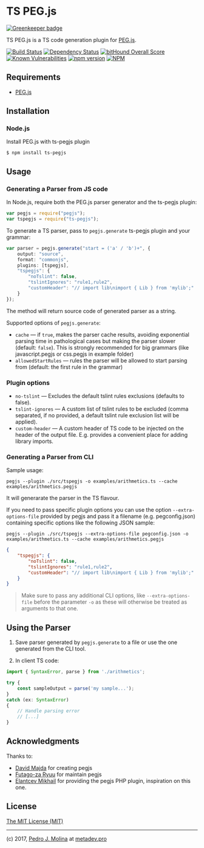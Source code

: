 # TS PEG.js

[![Greenkeeper badge](https://badges.greenkeeper.io/metadevpro/ts-pegjs.svg)](https://greenkeeper.io/)

TS PEG.js is a TS code generation plugin for [PEG.js](https://pegjs.org).

[![Build Status](https://travis-ci.org/metadevpro/ts-pegjs.svg?branch=master)](https://travis-ci.org/metadevpro/ts-pegjs)
[![Dependency Status](https://david-dm.org/metadevpro/ts-pegjs.svg)](https://david-dm.org/metadevpro/ts-pegjs)
[![bitHound Overall Score](https://www.bithound.io/github/metadevpro/ts-pegjs/badges/score.svg)](https://www.bithound.io/github/metadevpro/ts-pegjs)
[![Known Vulnerabilities](https://snyk.io/test/github/metadevpro/ts-pegjs/badge.svg)](https://snyk.io/test/github/metadevpro/ts-pegjs)
[![npm version](https://badge.fury.io/js/ts-pegjs.svg)](http://badge.fury.io/js/ts-pegjs)
[![NPM](https://nodei.co/npm/ts-pegjs.png?downloads=true&downloadRank=true&stars=true)](https://nodei.co/npm/ts-pegjs/)


## Requirements

* [PEG.js](https://pegjs.org)

## Installation

### Node.js

Install PEG.js with ts-pegjs plugin

    $ npm install ts-pegjs

Usage
-----

### Generating a Parser from JS code

In Node.js, require both the PEG.js parser generator and the ts-pegjs plugin:

```typescript
var pegjs = require("pegjs");
var tspegjs = require("ts-pegjs");
```

To generate a TS parser, pass to `pegjs.generate` ts-pegjs plugin and your grammar:

```typescript
var parser = pegjs.generate("start = ('a' / 'b')+", {
    output: "source",
    format: "commonjs",
    plugins: [tspegjs],
    "tspegjs": {
        "noTslint": false,
        "tslintIgnores": "rule1,rule2",
        "customHeader": "// import lib\nimport { Lib } from 'mylib';"
    }
});
```

The method will return source code of generated parser as a string.

Supported options of `pegjs.generate`:

  * `cache` — if `true`, makes the parser cache results, avoiding exponential
    parsing time in pathological cases but making the parser slower (default:
    `false`). This is strongly recommended for big grammars
    (like javascript.pegjs or css.pegjs in example folder)
  * `allowedStartRules` — rules the parser will be allowed to start parsing from
    (default: the first rule in the grammar)

### Plugin options

  * `no-tslint` — Excludes the default tslint rules exclusions (defaults to false).
  * `tslint-ignores` — A custom list of tslint rules to be excluded (comma separated, if no provided, a default tslint rule exclusion list will be applied).
  * `custom-header` — A custom header of TS code to be injected on the header of the output file. E.g. provides a convenient place for adding library imports.

### Generating a Parser from CLI

Sample usage:

```
pegjs --plugin ./src/tspegjs -o examples/arithmetics.ts --cache examples/arithmetics.pegjs
```

It will generarate the parser in the TS flavour.

If you need to pass specific plugin options you can use the option `--extra-options-file` provided by pegjs and pass it a filename (e.g. pegconfig.json) containing specific options like the following JSON sample:

```
pegjs --plugin ./src/tspegjs --extra-options-file pegconfig.json -o examples/arithmetics.ts --cache examples/arithmetics.pegjs
```

```json
{
    "tspegjs": {
        "noTslint": false,
        "tslintIgnores": "rule1,rule2",
        "customHeader": "// import lib\nimport { Lib } from 'mylib';"
    }
}
```

> Make sure to pass any additional CLI options, like `--extra-options-file` before the parameter `-o` as these will otherwise be treated as arguments to that one.

Using the Parser
----------------

1) Save parser generated by `pegjs.generate` to a file or use the one generated from the CLI tool.

2) In client TS code:

```typescript
import { SyntaxError, parse } from './arithmetics';

try {
    const sampleOutput = parse('my sample...');
}
catch (ex: SyntaxError)
{
    // Handle parsing error
    // [...]
}
```

Acknowledgments
---------------

Thanks to:

- [David Majda](https://github.com/dmajda) for creating pegjs
- [Futago-za Ryuu](https://github.com/futagoza) for maintain pegjs
- [Elantcev Mikhail](https://github.com/Nordth) for providing the pegjs PHP plugin, inspiration on this one.


License
-------

[The MIT License (MIT)](http://opensource.org/licenses/MIT)


-----
(c) 2017, [Pedro J. Molina](https://github.com/pjmolina) at [metadev.pro](https://metadev.pro)
